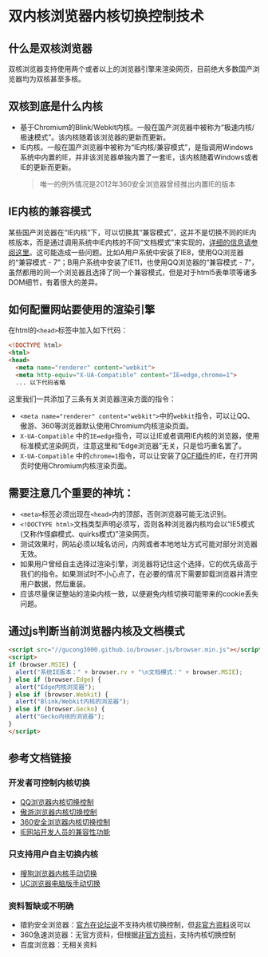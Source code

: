 双内核浏览器内核切换控制技术
====

## 什么是双核浏览器
双核浏览器支持使用两个或者以上的浏览器引擎来渲染网页，目前绝大多数国产浏览器均为双核甚至多核。

## 双核到底是什么内核
- 基于Chromium的Blink/Webkit内核。一般在国产浏览器中被称为“极速内核/极速模式”。该内核随着该浏览器的更新而更新。
- IE内核。一般在国产浏览器中被称为“IE内核/兼容模式”，是指调用Windows系统中内置的IE，并非该浏览器单独内置了一套IE，该内核随着Windows或者IE的更新而更新。
  > 唯一的例外情况是2012年360安全浏览器曾经推出内置IE的版本

## IE内核的兼容模式
某些国产浏览器在“IE内核”下，可以切换其“兼容模式”，这并不是切换不同的IE内核版本，而是通过调用系统中IE内核的不同“文档模式”来实现的，[详细的信息请参阅这里](ie_document_mode.md)。这可能造成一些问题。比如A用户系统中安装了IE8，使用QQ浏览器的“兼容模式 - 7”；B用户系统中安装了IE11，也使用QQ浏览器的“兼容模式 - 7”，虽然都用的同一个浏览器且选择了同一个兼容模式，但是对于html5表单项等诸多DOM细节，有着很大的差异。

## 如何配置网站要使用的渲染引擎
在html的`<head>`标签中加入如下代码：
```html
<!DOCTYPE html>
<html>
<head>
  <meta name="renderer" content="webkit">
  <meta http-equiv="X-UA-Compatible" content="IE=edge,chrome=1">
  ... 以下代码省略

```

这里我们一共添加了三条有关浏览器渲染方面的指令：
 - `<meta name="renderer" content="webkit">`中的`webkit`指令，可以让QQ、傲游、360等浏览器默认使用Chromium内核渲染页面。
 - `X-UA-Compatible` 中的`IE=edge`指令，可以让IE或者调用IE内核的浏览器，使用标准模式渲染网页，注意这里和“Edge浏览器”无关，只是恰巧重名罢了。
 - `X-UA-Compatible` 中的`chrome=1`指令，可以让安装了[GCF插件](gcf.md)的IE，在打开网页时使用Chromium内核渲染页面。

## 需要注意几个重要的神坑：
- `<meta>`标签必须出现在`<head>`内的顶部，否则浏览器可能无法识别。
- `<!DOCTYPE html>`文档类型声明必须写，否则各种浏览器内核均会以“IE5模式(又称作怪癖模式、quirks模式)”渲染网页。
- 测试效果时，网站必须以域名访问，内网或者本地地址方式可能对部分浏览器无效。
- 如果用户曾经自主选择过渲染引擎，浏览器将记住这个选择，它的优先级高于我们的指令。如果测试时不小心点了，在必要的情况下需要卸载浏览器并清空用户数据，然后重装。
- 应该尽量保证整站的渲染内核一致，以便避免内核切换可能带来的cookie丢失问题。

## 通过js判断当前浏览器内核及文档模式

```html
<script src="//gucong3000.github.io/browser.js/browser.min.js"></script>
<script>
if (browser.MSIE) {
  alert("系统IE版本：" + browser.rv + "\n文档模式：" + browser.MSIE);
} else if (browser.Edge) {
  alert("Edge内核浏览器");
} else if (browser.Webkit) {
  alert("Blink/Webkit内核的浏览器");
} else if (browser.Gecko) {
  alert("Gecko内核的浏览器");
}
</script>
```

## 参考文档链接

### 开发者可控制内核切换
- [QQ浏览器内核切换控制](http://browser.qq.com/faq/#/detail/36)
- [傲游浏览器内核切换控制](http://bbs.maxthon.cn/thread-13159-1-1.html)
- [360安全浏览器内核切换控制](http://se.360.cn/v6/help/meta.html)
- [IE网站开发人员的兼容性功能](https://blogs.msdn.microsoft.com/ie/2010/06/16/ies-compatibility-features-for-site-developers/)

### 只支持用户自主切换内核
- [搜狗浏览器内核手动切换](http://ie.sogou.com/help2/help-4-7.html)
- [UC浏览器电脑版手动切换](http://kf.uc.cn/self_service/web/faqdetails-8311415_8311606_5917767_3.html)

### 资料暂缺或不明确
- 猎豹安全浏览器：[官方在论坛说](http://bbs.duba.net/thread-23378708-1-1.html)不支持内核切换控制，但[非官方资料](https://blog.csdn.net/a0405221/article/details/78903104)说可以
- 360急速浏览器：无官方资料，但根据[非官方资料](https://blog.csdn.net/a0405221/article/details/78903104)，支持内核切换控制
- 百度浏览器：无相关资料
